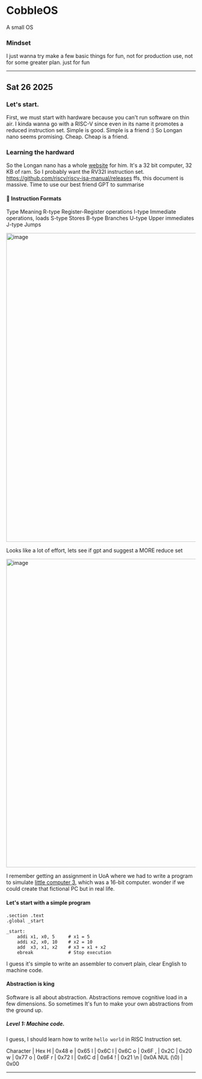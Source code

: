 # CobbleOS
A small OS

### Mindset
I just wanna try make a few basic things for fun, not for production use, not for some greater plan. just for fun

---
## Sat 26 2025
### Let's start.
First, we must start with hardware because you can't run software on thin air.
I kinda wanna go with a RISC-V since even in its name it promotes a reduced instruction set. Simple is good. Simple is a friend :)
So Longan nano seems promising. Cheap. Cheap is a friend.

### Learning the hardward
So the  Longan nano has a whole [website](https://wiki.sipeed.com/hardware/en/longan/Nano/Longan_nano.html) for him. 
It's a 32 bit computer, 32 KB of ram.
So I probably want the RV32I instruction set.
https://github.com/riscv/riscv-isa-manual/releases
ffs, this document is massive.
Time to use our best friend GPT to summarise

#### 🧩 Instruction Formats

Type	Meaning
R-type	Register-Register operations
I-type	Immediate operations, loads
S-type	Stores
B-type	Branches
U-type	Upper immediates
J-type	Jumps

<img width="819" alt="image" src="https://github.com/user-attachments/assets/32c36123-a035-4421-9c1f-1be634b7766c" />

Looks like a lot of effort, lets see if gpt and suggest a MORE reduce set

<img width="818" alt="image" src="https://github.com/user-attachments/assets/c2ce8e1a-e869-4c04-9205-07f1b9d6271c" />

I remember getting an assignment in UoA where we had to write a program to simulate [little computer 3](https://en.wikipedia.org/wiki/Little_Computer_3), which was a 16-bit computer. 
wonder if we could create that fictional PC but in real life.

#### Let's start with a simple program

```
.section .text
.global _start

_start:
    addi x1, x0, 5     # x1 = 5
    addi x2, x0, 10    # x2 = 10
    add  x3, x1, x2    # x3 = x1 + x2
    ebreak             # Stop execution
```

I guess it's simple to write an assembler to convert plain, clear English to machine code.

#### Abstraction is king
Software is all about abstraction.
Abstractions remove cognitive load in a few dimensions.
So sometimes It's fun to make your own abstractions from the ground up.

##### Level 1: Machine code.
I guess, I should learn how to write `hello world` in RISC Instruction set.

Character | Hex
H | 0x48
e | 0x65
l | 0x6C
l | 0x6C
o | 0x6F
, | 0x2C
  | 0x20
w | 0x77
o | 0x6F
r | 0x72
l | 0x6C
d | 0x64
! | 0x21
\n | 0x0A
NUL (\0) | 0x00

---
